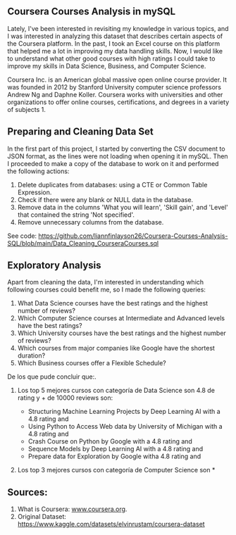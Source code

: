 ## Coursera Courses Analysis in mySQL

Lately, I've been interested in revisiting my knowledge in various topics, and I was interested in analyzing this dataset that describes certain aspects of the Coursera platform. 
In the past, I took an Excel course on this platform that helped me a lot in improving my data handling skills. 
Now, I would like to understand what other good courses with high ratings I could take to improve my skills in Data Science, Business, and Computer Science. 

Coursera Inc. is an American global massive open online course provider. It was founded in 2012 by Stanford University computer science professors Andrew Ng and Daphne Koller. 
Coursera works with universities and other organizations to offer online courses, certifications, and degrees in a variety of subjects 1.

## Preparing and Cleaning Data Set

In the first part of this project, I started by converting the CSV document to JSON format, as the lines were not loading when opening it in mySQL. Then I proceeded to make a copy of the database to work on it and performed the following actions:

1. Delete duplicates from databases: using a CTE or Common Table Expression.
2. Check if there were any blank or NULL data in the database.
3. Remove data in the columns 'What you will learn', 'Skill gain', and 'Level' that contained the string 'Not specified'.
4. Remove unnecessary columns from the database.

See code: https://github.com/liannfinlayson26/Coursera-Courses-Analysis-SQL/blob/main/Data_Cleaning_CourseraCourses.sql

## Exploratory Analysis 

Apart from cleaning the data, I'm interested in understanding which following courses could benefit me, so I made the following queries:

1. What Data Science courses have the best ratings and the highest number of reviews?
2. Which Computer Science courses at Intermediate and Advanced levels have the best ratings?
3. Which University courses have the best ratings and the highest number of reviews?
4. Which courses from major companies like Google have the shortest duration?
5. Which Business courses offer a Flexible Schedule?

De los que pude concluir que:.
1. Los top 5 mejores cursos con categoría de Data Science son 4.8 de rating y + de 10000 reviews son:
   * Structuring Machine Learning Projects by Deep Learning AI with a 4.8 rating and 
   * Using Python to Access Web data by University of Michigan with a 4.8 rating and 
   * Crash Course on Python by Google with a 4.8 rating and 
   * Sequence Models by Deep Learning AI with a 4.8 rating and 
   * Prepare data for Exploration by Google witha  4.8 rating and
  
2. Los top 3 mejores cursos con categoría de Computer Science son
   * 

## Sources:
1. What is Coursera: www.coursera.org.
2. Original Dataset: https://www.kaggle.com/datasets/elvinrustam/coursera-dataset
